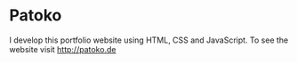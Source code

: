 # Patoko
I develop this portfolio website using HTML, CSS and JavaScript. To see the website visit http://patoko.de
